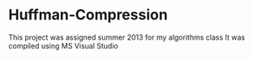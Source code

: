 # Huffman-Compression
This project was assigned summer 2013 for my algorithms class
It was compiled using MS Visual Studio
